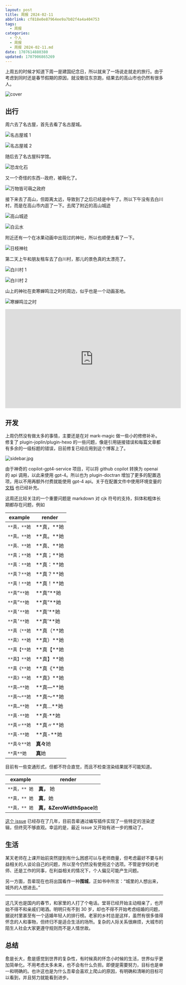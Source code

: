 ```yaml
---
layout: post
title: 周报 2024-02-11
abbrlink: cf818e0e87964ee9a7b02f4a4a404753
tags:
  - 周报
categories:
  - 个人
  - 周报
  - 周报 2024-02-11.md
date: 1707614880380
updated: 1707906865269
---
```


上周五的时候才知道下周一是建国纪念日，所以就来了一场说走就走的旅行。由于考虑到同时还是春节假期的原因，就没敢往东京跑，结果去的高山市也仍然有很多人。

![cover](https://image-proxy.rxliuli.com/?url=https://lh3.googleusercontent.com/pw/ABLVV84pUhQkwGBWy1cWjnzA0JwIWlymIEm0LVU61LBy0bbWDo0wnr-hX3Y7936cqKG6xI3uX5njJrzal95SJeuv71KwMGHo8s8hg2QkXyWyg3FFD0fb3A1IjNtQAfRBjiV0jEZeoDmK_wQcBM4H4u9GRQGC7A=w2554-h1916-s-no-gm)

## 出行

周六去了名古屋，首先去看了名古屋城。

![名古屋城 1](https://image-proxy.rxliuli.com/?url=https://lh3.googleusercontent.com/pw/ABLVV85ZwgHgfbThbmfRdMF4tPiCemASsaQVfvMjRSWvtljG_Jw83SMPE2mKKESHVK8YHDrWx-ZgfvPt73JnyYk7Y-1tQdqnQEO7VUhMrwYYv1gYMnrLusjyGRMSlDasguQUQVXRZOdBgHsgPt9nAl27F3qfdQ=w2592-h1916-s-no-gm)

![名古屋城 2](https://image-proxy.rxliuli.com/?url=https://lh3.googleusercontent.com/pw/ABLVV868SL554AXFqHHqH1cRE_5NrCaeFwQtDDGYuowRmOoMiPn0QcjrC6M60MK2P4EMR83IX-xokfbfhPKyheQNwxsWMJ04vXNHkjoLfo7TKBEhVbMU0shmknLMJiGWhk41zP0DbeJZIfiMR_HYLoxXWDDjNA=w2554-h1916-s-no-gm)

随后去了名古屋科学馆。

![恐龙化石](https://image-proxy.rxliuli.com/?url=https://lh3.googleusercontent.com/pw/ABLVV85fZLJMdU_VSr8E8MPD27zAIW_T3GzM3iJ5dOCw_Booj4m6rpOfAIOW9zMw_E4Fd4HGdNp9JxI2Jbv4B8eaFzSmjJp0OoFx7R2hipLeVemkiwOHvrVTwlsbP97oIK2P1oPyLgH3XB5-dE24V0gnqVdcSA=w2554-h1916-s-no-gm)

又一个奇怪的东西--政府，被萌化了。

![万物皆可萌之政府](https://image-proxy.rxliuli.com/?url=https://lh3.googleusercontent.com/pw/ABLVV879H6Sqpiu8sgHTGOwPXl2OHZ8qoGswirhBST0qEPgI2q5CCebvH9uzE85SiZGReGPOkZNS68kquVg0i5Sj0Wq_B7Z42OKpJxW6HLJmWgKivpZUDIBisRFWB-Z4ITRjlw5fYIXgbLNj0RiQNK7RnRs3UA=w1438-h1916-s-no-gm)

接下来去了高山，但距离太远，导致到了之后已经是中午了。所以下午没有去白川村，而是在高山市内逛了一下。去爬了附近的高山城迹

![高山城迹](https://image-proxy.rxliuli.com/?url=https://lh3.googleusercontent.com/pw/ABLVV86WFA0z22ChhPjYKwlKuAr7p2w8LUkYENXW1_3I12Ohk6PHftgymVQ3gEsqI6xTn_a-4fxnjXLF_kCmjjjvkkPVhpMD0BP-YFYAz7wouRBSfkySFhEvagIC2gGDxU563J23yzNSolQcMrz7ddXBxbpxTw=w2554-h1916-s-no-gm)

![白云水](https://image-proxy.rxliuli.com/?url=https://lh3.googleusercontent.com/pw/ABLVV86m1NABHfr-l0_l052DRM-lu3uClb2FybNrX6ld0xJ2g-N9md1CGigy98tBXsrFF2jEFqxy2eHHYzxIq8YDl6j3Obgf_sc87IMAHQMeIwoHYRN32fYsbIsN2xiuYzXlzJryIjm_rzSuGecURYQRQSq5GA=w2554-h1916-s-no-gm)

附近还有一个在冰果动画中出现过的神社，所以也顺便去看了一下。

![日枝神社](https://image-proxy.rxliuli.com/?url=https://lh3.googleusercontent.com/pw/ABLVV87gkR8uOgDz215EMQ4Ybp7KCB5DxaokR6oqhJ6vpDEEHfWsGLgYiQ_NrmJ6ZsNt4nAa6UFGvBNRgsqMsYjsoDmYh1wkQ80Xb9M1ixTF_oCJRExeqMLUhYVlF6qMr-Aj-QJMUeH_7MnZoFpyYXI8aVsC8w=w1438-h1916-s-no-gm)

第二天上午和朋友租车去了白川村，那儿的景色真的太漂亮了。

![白川村 1](https://image-proxy.rxliuli.com/?url=https://lh3.googleusercontent.com/pw/ABLVV87FscBJQH38ODVVk1iraibDs5pLSb6k2mLhPEwYbDhyPearduNnhY2Pz_2R6y9gJ39rcL9MxzzOzo9N5iT2faHZzv82dP50ch1XiDd8YiA31XdgxOO7yROHnMiWOXSYFM_-wjMzHunjxygWe561H-EPEQ=w2554-h1916-s-no-gm)

![白川村 2](https://image-proxy.rxliuli.com/?url=https://lh3.googleusercontent.com/pw/ABLVV84Hu0iUkddgYqIAET7MoiJmn3DeWIEI1kax_vcBl-BfD8FeC9BIW9gFybBNPT14SLUZ_gUGhAIN8XWLSul2Dt9oXvUXQ8ZMziu222f6KHz6qdUB0GW5ojPEfqVDA3HYfBABP-tK_4ewqY7cRxPQ22YS2g=w2554-h1916-s-no-gm)

山上的神社在卖寒蝉鸣泣之时的周边，似乎也是一个动画圣地。

![寒蝉鸣泣之时](https://image-proxy.rxliuli.com/?url=https://lh3.googleusercontent.com/pw/ABLVV84mxMQltQW6aUFklTeP4qYh7JAnalTPcWEpWzg-P5zxwSrCpqjZteG9jZnRXNK-ni140LvQWpRcbRUDZXi2-kF_xbEHfaGsIInUKLmlQsGcTaQXU-uYTk7tmf-fVsDvWqvoupP1iFgBzIMh-tsWU5KmdA=w2554-h1916-s-no-gm)

<iframe width="560" height="315" src="https://www.youtube.com/embed/J9BCCK1kBQo?si=xJHr46yAuFnNq4mQ" title="YouTube video player" frameborder="0" allow="accelerometer; autoplay; clipboard-write; encrypted-media; gyroscope; picture-in-picture; web-share" allowfullscreen></iframe>

## 开发

上周仍然没有做太多的事情，主要还是在对 mark-magic 做一些小的修修补补。修复了 plugin-joplin/plugin-hexo 的一些问题，像是引用链接错误和每篇文章都有多余的一级标题的错误，目前修复已经应用到这个博客上了。

![sidebar.jpg](/resources/ef0951a282f345d694e364327d9b46d2.jpg)

由于神奇的 copilot-gpt4-service 项目，可以将 github copilot 转换为 openai 的 api 调用，以此来使用 gpt-4。所以也为 plugin-doctran 增加了更多的配置选项，用以不用再额外付费就能使用 gpt-4 api。关于在配置文件中使用环境变量的 [文档](https://mark-magic.rxliuli.com/config.html#%E7%8E%AF%E5%A2%83%E5%8F%98%E9%87%8F) 也已经补充。

这周还比较关注的一个重要问题是 markdown 对 cjk 符号的支持，斜体和粗体长期都存在问题，例如

| example   | render      |
| --------- | ----------- |
| `**真，**她` | \*\*真，\*\*她 |
| `**真。**她` | \*\*真。\*\*她 |
| `**真、**她` | \*\*真、\*\*她 |
| `**真；**她` | \*\*真；\*\*她 |
| `**真：**她` | \*\*真：\*\*她 |
| `**真？**她` | \*\*真？\*\*她 |
| `**真！**她` | \*\*真！\*\*她 |
| `**真“**她` | \*\*真“\*\*她 |
| `**真”**她` | \*\*真”\*\*她 |
| `**真‘**她` | \*\*真‘\*\*她 |
| `**真’**她` | \*\*真’\*\*她 |
| `**真（**她` | \*\*真（\*\*她 |
| `**真）**她` | \*\*真）\*\*她 |
| `**真【**她` | \*\*真【\*\*她 |
| `**真】**她` | \*\*真】\*\*她 |
| `**真《**她` | \*\*真《\*\*她 |
| `**真》**她` | \*\*真》\*\*她 |
| `**真—**她` | \*\*真—\*\*她 |
| `**真～**她` | **真～**她     |
| `**真…**她` | \*\*真…\*\*她 |
| `**真·**她` | \*\*真·\*\*她 |
| `**真〃**她` | \*\*真〃\*\*她 |
| `**真-**她` | \*\*真-\*\*她 |
| `**真々**她` | **真々**她     |
| `**真**她`  | **真**她      |

目前有一些变通形式，但都不符合直觉，而且不检查渲染结果就不可能知道。

| example    | render                  |
| ---------- | ----------------------- |
| `**真，** 她` | **真，** 她                |
| `**真，** 她` | **真**，她                 |
| `**真，** 她` | **真，\&ZeroWidthSpace**她 |

[这个 issue](https://github.com/commonmark/commonmark-spec/issues/650) 已经存在了几年，目前吾辈通过编写插件实现了一些特定的渲染逻辑，但终究不够直观。幸运的是，最近 issue 又开始有进一步的推动了。

## 生活

某天老师在上课开始前突然提到有什么困惑可以与老师商量，但考虑最好不要与利益相关的人谈论自己的问题，所以至今仍然没有使用这个选项。不管是学校的老师、还是工作的同事，在利益相关的情况下，个人偏见可能产生问题。

另一方面，吾辈现在也将出国看作一种**围城**，正如书中所言：“城里的人想出来，城外的人想进去。”

***

这几天也是国内的春节，和家里的人打了个电话。堂哥已经开始主动相亲了，也开始不得不和亲戚们喝酒。明明只有不到 30 岁，却也不得不开始考虑结婚的问题，据说村里甚至有一个适婚年轻人的排行榜。老家的乡村总是这样，虽然有很多值得怀念的人和事物，但终归不是适合生活的场所。复杂的人际关系很麻烦，大城市的陌生人社会大家更遵守规则而不是人情世故。

## 总结

愈是长大，愈是感觉到世界的复杂性，有时候真的怀念小时候的生活，世界似乎更加简单化。不用考虑太多未来，也不会有什么负担。即便是需要努力，目标也是单一和明确的。也许这也是为什么吾辈会喜欢上爬山的原因，有明确和清晰的目标可以看到，并且努力就能看到进步。
